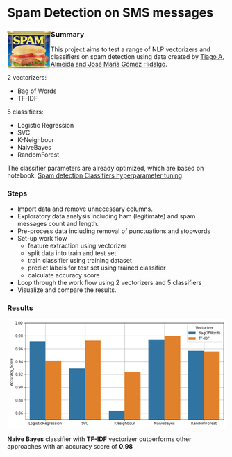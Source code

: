 # Spam Detection on SMS messages 

<img align="left" width="100" height="100" src="https://github.com/rui-zhang-ocean/Spam_Classifier/blob/master/figs/spam-can.png">

### Summary
This project aims to test a range of NLP vectorizers and classifiers on spam detection using data created by [Tiago A. Almeida and José María Gómez Hidalgo](http://www.dt.fee.unicamp.br/~tiago/smsspamcollection/). 

2 vectorizers:
 - Bag of Words
 - TF-IDF 

5 classifiers:
 - Logistic Regression
 - SVC
 - K-Neighbour
 - NaiveBayes
 - RandomForest

The classifier parameters are already optimized, which are based on notebook:
[Spam detection Classifiers hyperparameter tuning](https://www.kaggle.com/muzzzdy/d/uciml/sms-spam-collection-dataset/spam-detection-classifiers-hyperparameter-tuning/)

### Steps
 - Import data and remove unnecessary columns.
 - Exploratory data analysis including ham (legitimate) and spam messages count and length.
 - Pre-process data including removal of punctuations and stopwords
 - Set-up work flow
     - feature extraction using vectorizer
     - split data into train and test set
     - train classifier using training dataset
     - predict labels for test set using trained classifier
     - calculate accuracy score 
 - Loop through the work flow using 2 vectorizers and 5 classifiers
 - Visualize and compare the results.
 
### Results
![accuracy_score_barplot](https://github.com/rui-zhang-ocean/Spam_Classifier/blob/master/figs/accuracy_score.png)

**Naive Bayes** classifier with **TF-IDF** vectorizer outperforms other approaches with an accuracy score of **0.98**
